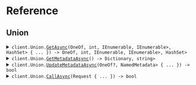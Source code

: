 # Reference
## Union
<details><summary><code>client.Union.<a href="/src/SeedUndiscriminatedUnions/Union/UnionClient.cs">GetAsync</a>(OneOf<string, IEnumerable<string>, int, IEnumerable<int>, IEnumerable<IEnumerable<int>>, HashSet<string>> { ... }) -> OneOf<string, IEnumerable<string>, int, IEnumerable<int>, IEnumerable<IEnumerable<int>>, HashSet<string>></code></summary>
<dl>
<dd>

#### 🔌 Usage

<dl>
<dd>

<dl>
<dd>

```csharp
await client.Union.GetAsync("string");
```
</dd>
</dl>
</dd>
</dl>

#### ⚙️ Parameters

<dl>
<dd>

<dl>
<dd>

**request:** `OneOf<string, IEnumerable<string>, int, IEnumerable<int>, IEnumerable<IEnumerable<int>>, HashSet<string>>` 
    
</dd>
</dl>
</dd>
</dl>


</dd>
</dl>
</details>

<details><summary><code>client.Union.<a href="/src/SeedUndiscriminatedUnions/Union/UnionClient.cs">GetMetadataAsync</a>() -> Dictionary<OneOf<KeyType, string>, string></code></summary>
<dl>
<dd>

#### 🔌 Usage

<dl>
<dd>

<dl>
<dd>

```csharp
await client.Union.GetMetadataAsync();
```
</dd>
</dl>
</dd>
</dl>


</dd>
</dl>
</details>

<details><summary><code>client.Union.<a href="/src/SeedUndiscriminatedUnions/Union/UnionClient.cs">UpdateMetadataAsync</a>(OneOf<Dictionary<string, object?>?, NamedMetadata> { ... }) -> bool</code></summary>
<dl>
<dd>

#### 🔌 Usage

<dl>
<dd>

<dl>
<dd>

```csharp
await client.Union.UpdateMetadataAsync(
    new Dictionary<string, object>()
    {
        {
            "string",
            new Dictionary<object, object?>() { { "key", "value" } }
        },
    }
);
```
</dd>
</dl>
</dd>
</dl>

#### ⚙️ Parameters

<dl>
<dd>

<dl>
<dd>

**request:** `OneOf<Dictionary<string, object?>?, NamedMetadata>` 
    
</dd>
</dl>
</dd>
</dl>


</dd>
</dl>
</details>

<details><summary><code>client.Union.<a href="/src/SeedUndiscriminatedUnions/Union/UnionClient.cs">CallAsync</a>(Request { ... }) -> bool</code></summary>
<dl>
<dd>

#### 🔌 Usage

<dl>
<dd>

<dl>
<dd>

```csharp
await client.Union.CallAsync(
    new Request
    {
        Union = new Dictionary<string, object>()
        {
            {
                "union",
                new Dictionary<object, object?>() { { "key", "value" } }
            },
        },
    }
);
```
</dd>
</dl>
</dd>
</dl>

#### ⚙️ Parameters

<dl>
<dd>

<dl>
<dd>

**request:** `Request` 
    
</dd>
</dl>
</dd>
</dl>


</dd>
</dl>
</details>
